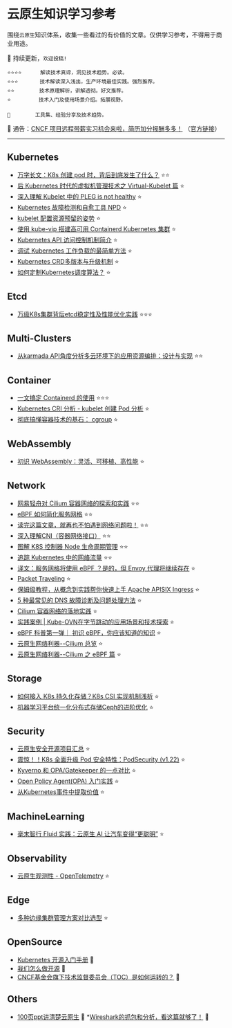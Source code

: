 # 云原生知识学习参考
围绕`云原生`知识体系，收集一些看过的有价值的文章。仅供学习参考，不得用于商业用途。

🌱 持续更新，`欢迎投稿!`

    ⭐️⭐️⭐️⭐️️️️ ️️️     解读技术真谛，洞见技术趋势。必读。
    ⭐️⭐️⭐️       技术解读深入浅出，生产环境最佳实践。强烈推荐。
    ⭐️⭐️️️️        技术原理解析，讲解透彻。好文推荐。
    ⭐️️️️         技术入门及使用场景介绍。拓展视野。

    🌛 ️       工具集、经验分享及技术趋势。

🎉 通告：[CNCF 项目远程带薪实习机会来啦，简历加分报酬多多！](https://mp.weixin.qq.com/s/wQyMTtw7VPpm04XhiPLltg) （[官方链接](https://github.com/cncf/mentoring/blob/main/lfx-mentorship/2021/03-Fall/README.md#timeline)）

--------------------------------------------------------

## Kubernetes
* [万字长文：K8s 创建 pod 时，背后到底发生了什么？](https://mp.weixin.qq.com/s/HjoU_RKBQKPCQPEQZ_fBNA) ⭐️⭐️
* [后 Kubernetes 时代的虚拟机管理技术之 Virtual-Kubelet 篇](https://mp.weixin.qq.com/s/Gn4O-NxVbVuagrc4uOO1RA) ⭐️
* [深入理解 Kubelet 中的 PLEG is not healthy](https://fuckcloudnative.io/posts/understanding-the-pleg-is-not-healthy/) ⭐️
* [Kubernetes 故障检测和自愈工具 NPD](https://mp.weixin.qq.com/s/n-t_hoo7CNTLLsjyiVD_jQ) ⭐️
* [kubelet 配置资源预留的姿势](https://mp.weixin.qq.com/s/Wg9o59wvHkQV_euihCkOjw) ⭐️
* [使用 kube-vip 搭建高可用 Containerd Kubernetes 集群](https://mp.weixin.qq.com/s/ypIObV4ARzo-DOY81EDc_Q) ️⭐️
* [Kubernetes API 访问控制机制简介](https://mp.weixin.qq.com/s/WTABqEpp5ZWEAl4dbVySHQ) ⭐️
* [调试 Kubernetes 工作负载的最简单方法](https://mp.weixin.qq.com/s/Wi7eo2hJ7TNqu_UnHvx5pg) ⭐️
* [Kubernetes CRD多版本与升级机制](https://developer.aliyun.com/article/798704) ⭐️
* [如何定制Kubernetes调度算法？](https://mp.weixin.qq.com/s/hSCqzT4zxTZ2Vj4T1QHWeg) ⭐️

## Etcd
* [万级K8s集群背后etcd稳定性及性能优化实践](https://mp.weixin.qq.com/s/78feo0dYKcvMAv84Q24zuw) ⭐️⭐️⭐️

## Multi-Clusters
* [从karmada API角度分析多云环境下的应用资源编排：设计与实现](https://zhuanlan.zhihu.com/p/407990257?utm_source=wechat_session&utm_medium=social&utm_oi=46685577281536&utm_content=group2_article&utm_campaign=shareopn&wechatShare=1&s_r=0) ⭐️⭐️

## Container
* [一文搞定 Containerd 的使用](https://mp.weixin.qq.com/s/--t74RuFGMmTGl2IT-TFrg) ⭐️⭐️⭐️
* [Kubernetes CRI 分析 - kubelet 创建 Pod 分析](https://mp.weixin.qq.com/s/AG6H_mPuTu6-_ISQWu3YHw?forceh5=1) ⭐️
* [彻底搞懂容器技术的基石： cgroup](https://mp.weixin.qq.com/s/6Ts6-aZDr8qOdnaNUqwTFQ) ⭐️

## WebAssembly
* [初识 WebAssembly：灵活、可移植、高性能](https://mp.weixin.qq.com/s/sfuXGhDSCNxfElx55aboew) ⭐️

## Network
* [网易轻舟对 Cilium 容器网络的探索和实践](https://mp.weixin.qq.com/s/I8eTBjwp9Nh5TmYmC94VoA) ⭐️⭐️
* [eBPF 如何简化服务网格](https://mp.weixin.qq.com/s/C_budclaSOBufqQYhdh3DA) ⭐️⭐️
* [读完这篇文章，就再也不怕遇到网络问题啦！](https://mp.weixin.qq.com/s/Tnerf7M_a6HUC4ucaOWzeg) ⭐️⭐️
* [深入理解CNI（容器网络接口）](https://mp.weixin.qq.com/s/TpE7ZFh-b1HXvq9HyMZ17g) ⭐️⭐️
* [图解 K8S 控制器 Node 生命周期管理](https://cloud.tencent.com/developer/article/1645033) ⭐️⭐️
* [追踪 Kubernetes 中的网络流量](https://mp.weixin.qq.com/s/GRq7GrQD0nfYvPNpUrzHng) ⭐️⭐️
* [译文：服务网格将使用 eBPF ？是的，但 Envoy 代理将继续存在](https://mp.weixin.qq.com/s/daltoMGxL6aN4BcyNX7sig) ⭐️
* [Packet Traveling](https://www.practicalnetworking.net/series/packet-traveling/packet-traveling/) ⭐️
* [保姆级教程，从概念到实践帮你快速上手 Apache APISIX Ingress](https://mp.weixin.qq.com/s/PixbW7-sddyU8MIvL1FBYA) ⭐️
* [5 种最常见的 DNS 故障诊断及问题处理方法](https://mp.weixin.qq.com/s/-hsgZnhtPcE66Kscc_e8WA) ⭐️
* [Cilium 容器网络的落地实践](https://mp.weixin.qq.com/s/p_yBxW31tGPacALVai5kZg?forceh5=1) ⭐️
* [实践案例 | Kube-OVN在字节跳动的应用场景和技术探索](https://mp.weixin.qq.com/s/qMsyCEKXufa6UOz8i6zZeg) ⭐️
* [eBPF 科普第一弹｜ 初识 eBPF，你应该知道的知识](https://mp.weixin.qq.com/s/jEgvSYwKEFDr3tuiuNFqxg) ⭐️
* [云原生网络利器--Cilium 总览](https://mp.weixin.qq.com/s/_k8oXtrxkFe3EyeB3KwnrA) ⭐️
* [云原生网络利器--Cilium 之 eBPF 篇](https://mp.weixin.qq.com/s/Q0iSZ1AsJmefCM0lPty6jA) ⭐️

## Storage
* [如何接入 K8s 持久化存储？K8s CSI 实现机制浅析](https://mp.weixin.qq.com/s/HZhe8a7MHehs6sBOE0ck6Q) ⭐️
* [机器学习平台统一化分布式存储Ceph的进阶优化](https://mp.weixin.qq.com/s/TiBbmjW-YW0tx2nStI4XBA) ⭐️

## Security
* [云原生安全开源项目汇总](https://mp.weixin.qq.com/s/y7Et96lahN9raRlIzB3dCg) ⭐️
* [震惊！！K8s 全面升级 Pod 安全特性：PodSecurity (v1.22)](https://mp.weixin.qq.com/s/7qcVmYVOdi8OjbKnnURmLg) ⭐️
* [Kyverno 和 OPA/Gatekeeper 的一点对比](https://mp.weixin.qq.com/s/hqDTM1nnpZn7GzBviGdEcg) ⭐️
* [Open Policy Agent(OPA) 入门实践](https://mp.weixin.qq.com/s?__biz=MzI5ODk5ODI4Nw==&mid=2247515795&idx=5&sn=6c29105975450ed17b14760d63c9ea32&chksm=ec9fb1f3dbe838e56e395704bd077af1cf75f7a7b0be441f6f9d9e346f2fd33b2ecdba22d025&mpshare=1&scene=1&srcid=120704l3t0KjhzULFquOeekq&sharer_sharetime=1638855116202&sharer_shareid=bcf38af5e57bf2958c0f52953575a7e6&version=3.1.20.90367&platform=mac#rd) ⭐️
* [从Kubernetes事件中提取价值](https://mp.weixin.qq.com/s/Y2Fu3d1ikhkTW-AMTOje-Q) ⭐️

## MachineLearning
* [毫末智行 Fluid 实践：云原生 AI 让汽车变得“更聪明”](https://mp.weixin.qq.com/s/rvRUhNqM9Xq0PLDbtq62uw) ⭐️

## Observability
* [云原生观测性 - OpenTelemetry](https://mp.weixin.qq.com/s/8VrOeeiOfE1fBOGh8y0ULQ) ⭐️

## Edge
* [多种边缘集群管理方案对比选型](https://mp.weixin.qq.com/s/DnOvI-77jivQTmEiYkg6WQ) ⭐️

## OpenSource
* [Kubernetes 开源入门手册](https://mp.weixin.qq.com/s?__biz=MzU3NDk5Nzc2OQ==&mid=2247484024&idx=1&sn=8e3d8ba79589d1078f2e0908f7b30014&scene=19#wechat_redirect) 🌛
* [我们怎么做开源](https://mp.weixin.qq.com/s/9eujTFc-MOmB8xbY07-V2A) 🌛
* [CNCF基金会旗下技术监督委员会（TOC）是如何运转的？](https://mp.weixin.qq.com/s?__biz=Mzg5MzE1MDgxMQ==&mid=2247483849&idx=1&sn=09999ddfde373bb6d0eb486d9d78a1f9&chksm=c03272fdf745fbeb5303f66441741a03202439d27b6ac0825d0872dcfe52b29a4ca6578a6a8c&mpshare=1&scene=1&srcid=0128p7BbbMTrKFQJpp5MmqfX&sharer_sharetime=1643375120475&sharer_shareid=a0beb11b371fd296aa09b486eb6d5824&version=3.1.20.90367&platform=mac#rd) 🌛

## Others
* [100页ppt讲清楚云原生](https://mp.weixin.qq.com/s?__biz=MzIxMzEzMjM5NQ==&mid=2651053870&idx=1&sn=e88f8a63230f0abfb04cc88cdd8b566a&chksm=8c4c0a2abb3b833cd80374bfb8d9856e3a3f39deaa0265fa3d7a98327100fa74d0f8879bdc84&mpshare=1&scene=24&srcid=0830dIMYzFrpnjepmqz0Ts1K&sharer_sharetime=1630336996565&sharer_shareid=0bb4683a13715ef82bbb3b451a6e46ef&key=ad5be9c1f718c28a9a0be16cbedfa1efba1bf32c48b6e5a51901b05623873f5e9bc61cd76a4e895cb1518de5398e709ee532284f2d154089ad83a34e05a4e3195754612048f21ac9bf02f1af7b08b7a9a423d9ec3ba1fb97858f8864373e1535aa6df21b87df12c4ef8552cb04f00f53af690c70747da363dd6250ae59cba272&ascene=1&uin=MTQ4NTIyNTc1&devicetype=Windows+10+x64&version=3.1.8.90238&lang=zh_CN&exportkey=ARsgG0iR6n%2BE8A0O3vRba2o%3D&pass_ticket=asNQx57i3kOEp7K3jPghFo1jgpAQQkH1hAZyH3y5H2x%2BBPY7VTIrLiICEQXFE4II&wx_header=0&fontgear=2&st=3A5D02BE82E6A329D94465DA6AA1D7EF2C97CA6EB1167E75B0693501849F114700BA18735878492F04A5A1C9A99AC8F939E6C44D2E95C35A2D18E343B27A3075870B45E2790945F2CB19E4BA1BBE50C488447A8CF2EC7E49C201237B7906C34102784F000A930D30609F592F0F8E6B267A15C411733F0ABF8F735EDD13C68584C89F097FD4AFD6E380BEB76E9801E7A40A8F5F5EC827D8906218F144278D72A1167BA2B1A205FD66ED7E1490418AA2A80DF2923444FFCE877B065463C973B9FA&vid=1688850321012740&cst=4BDAD13415AA3D878C349F750D34999F1D9561AA6D66EE0EFC49E66D66A098D42F246FA7C555F44AFB32215FAE6EF06A&deviceid=4154b5fc-6a27-4ed7-9d18-df36a1acc76b&platform=mac) 🌛
*[Wireshark的抓包和分析，看这篇就够了！](https://mp.weixin.qq.com/s/KP6ojbX12sTL-ZM-W9IOTw) 🌛
